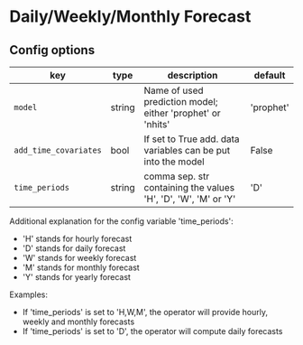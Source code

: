 # Daily/Weekly/Monthly Forecast

## Config options

| key                | type                                                    | description                                                    |  default |
|--------------------|---------------------------------------------------------|----------------------------------------------------------------|----------|
| `model`               | string                                               | Name of used prediction model; either 'prophet' or 'nhits'     | 'prophet'|
| `add_time_covariates` | bool                                                 | If set to True add. data variables can be put into the model   |  False   |
| `time_periods`        | string                                               | comma sep. str containing the values 'H', 'D', 'W', 'M' or 'Y' |   'D'    |

Additional explanation for the config variable 'time_periods': 
* 'H' stands for hourly forecast
* 'D' stands for daily forecast
* 'W' stands for weekly forecast
* 'M' stands for monthly forecast
* 'Y' stands for yearly forecast

Examples: 
* If 'time_periods' is set to 'H,W,M', the operator will provide hourly, weekly and monthly forecasts
* If 'time_periods' is set to 'D', the operator will compute daily forecasts
